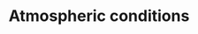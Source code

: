 ---
title: Atmospheric conditions
longTitle: 'Atmospheric conditions'
tags:
- gccommon
usedFor:
- "[[Weather]]"
---